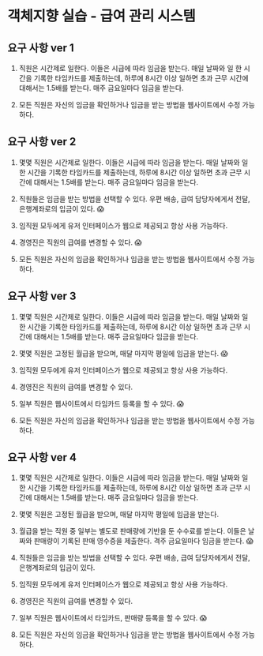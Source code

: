 # 객체지향 실습 - 급여 관리 시스템

## 요구 사항 ver 1

1. 직원은 시간제로 일한다. 이들은 시급에 따라 임금을 받는다. 매일 날짜와 일 한 시간을 기록한 타임카드를 제출하는데, 하루에 8시간 이상 일하면 초과 근무 시간에 대해서는 1.5배를 받는다. 매주 금요일마다 임금을 받는다.

2. 모든 직원은 자신의 임금을 확인하거나 임금을 받는 방법을 웹사이트에서 수정 가능하다.

## 요구 사항 ver 2

1. 몇몇 직원은 시간제로 일한다. 이들은 시급에 따라 임금을 받는다. 매일 날짜와 일 한 시간을 기록한 타임카드를 제출하는데, 하루에 8시간 이상 일하면 초과 근무 시간에 대해서는 1.5배를 받는다. 매주 금요일마다 임금을 받는다.

2. 직원들은 임금을 받는 방법을 선택할 수 있다. 우편 배송, 급여 담당자에게서 전달, 은행계좌로의 입금이 있다. :scream:

3. 임직원 모두에게 유저 인터페이스가 웹으로 제공되고 항상 사용 가능하다.

4. 경영진은 직원의 급여를 변경할 수 있다. :scream:

5. 모든 직원은 자신의 임금을 확인하거나 임금을 받는 방법을 웹사이트에서 수정 가능하다.

## 요구 사항 ver 3

1. 몇몇 직원은 시간제로 일한다. 이들은 시급에 따라 임금을 받는다. 매일 날짜와 일 한 시간을 기록한 타임카드를 제출하는데, 하루에 8시간 이상 일하면 초과 근무 시간에 대해서는 1.5배를 받는다. 매주 금요일마다 임금을 받는다.

2. 몇몇 직원은 고정된 월급을 받으며, 매달 마지막 평일에 임금을 받는다. :scream:

3. 임직원 모두에게 유저 인터페이스가 웹으로 제공되고 항상 사용 가능하다.

4. 경영진은 직원의 급여를 변경할 수 있다.

5. 일부 직원은 웹사이트에서 타임카드 등록을 할 수 있다. :scream:

6. 모든 직원은 자신의 임금을 확인하거나 임금을 받는 방법을 웹사이트에서 수정 가능하다.

## 요구 사항 ver 4

1. 몇몇 직원은 시간제로 일한다. 이들은 시급에 따라 임금을 받는다. 매일 날짜와 일 한 시간을 기록한 타임카드를 제출하는데, 하루에 8시간 이상 일하면 초과 근무 시간에 대해서는 1.5배를 받는다. 매주 금요일마다 임금을 받는다.

2. 몇몇 직원은 고정된 월급을 받으며, 매달 마지막 평일에 임금을 받는다.

3. 월급을 받는 직원 중 일부는 별도로 판매량에 기반을 둔 수수료를 받는다. 이들은 날짜와 판매량이 기록된 판매 영수증을 제출한다. 격주 금요일마다 임금을 받는다. :scream:

4. 직원들은 임금을 받는 방법을 선택할 수 있다. 우편 배송, 급여 담당자에게서 전달, 은행계좌로의 입금이 있다.

5. 임직원 모두에게 유저 인터페이스가 웹으로 제공되고 항상 사용 가능하다.

6. 경영진은 직원의 급여를 변경할 수 있다.

7. 일부 직원은 웹사이트에서 타임카드, 판매량 등록을 할 수 있다. :scream:

8. 모든 직원은 자신의 임금을 확인하거나 임금을 받는 방법을 웹사이트에서 수정 가능하다.
